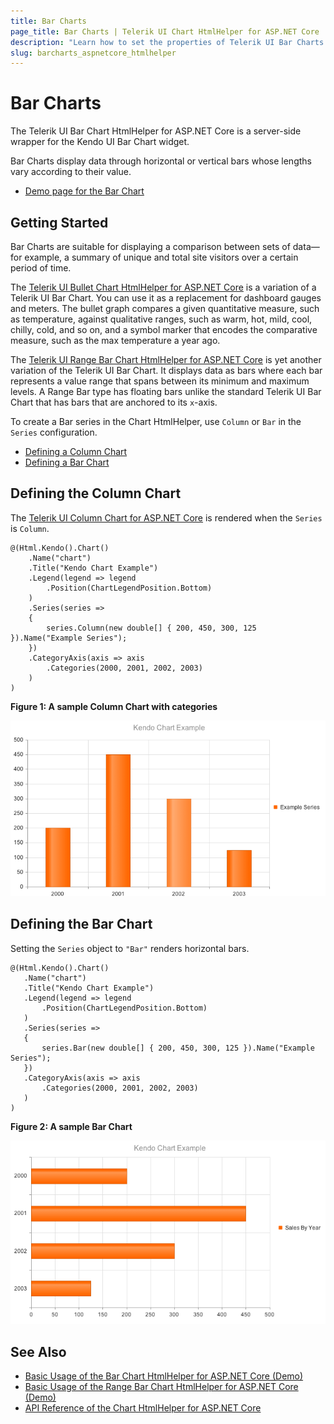 ```yaml
---
title: Bar Charts
page_title: Bar Charts | Telerik UI Chart HtmlHelper for ASP.NET Core
description: "Learn how to set the properties of Telerik UI Bar Charts HtmlHelper for ASP.NET Core."
slug: barcharts_aspnetcore_htmlhelper
---
```


# Bar Charts

The Telerik UI Bar Chart HtmlHelper for ASP.NET Core is a server-side wrapper for the Kendo UI Bar Chart widget.

Bar Charts display data through horizontal or vertical bars whose lengths vary according to their value.

* [Demo page for the Bar Chart](https://demos.telerik.com/aspnet-core/area-charts/index)

## Getting Started

Bar Charts are suitable for displaying a comparison between sets of data&mdash;for example, a summary of unique and total site visitors over a certain period of time.

The [Telerik UI Bullet Chart HtmlHelper for ASP.NET Core](https://demos.telerik.com/aspnet-core/bullet-charts/index) is a variation of a Telerik UI Bar Chart. You can use it as a replacement for dashboard gauges and meters. The bullet graph compares a given quantitative measure, such as temperature, against qualitative ranges, such as warm, hot, mild, cool, chilly, cold, and so on, and a symbol marker that encodes the comparative measure, such as the max temperature a year ago.

The [Telerik UI Range Bar Chart HtmlHelper for ASP.NET Core](https://demos.telerik.com/aspnet-core/range-bar-charts/index) is yet another variation of the Telerik UI Bar Chart. It displays data as bars where each bar represents a value range that spans between its minimum and maximum levels. A Range Bar type has floating bars unlike the standard Telerik UI Bar Chart that has bars that are anchored to its `x`-axis.

To create a Bar series in the Chart HtmlHelper, use `Column` or `Bar` in the `Series` configuration.

* [Defining a Column Chart](#defining-the-column-chart)
* [Defining a Bar Chart](#defining-the-bar-chart)

## Defining the Column Chart

The [Telerik UI Column Chart for ASP.NET Core](https://demos.telerik.com/aspnet-core/bar-charts/column) is rendered when the `Series` is `Column`.

    @(Html.Kendo().Chart()
        .Name("chart")
        .Title("Kendo Chart Example")
        .Legend(legend => legend
            .Position(ChartLegendPosition.Bottom)
        )
        .Series(series =>
        {
            series.Column(new double[] { 200, 450, 300, 125 }).Name("Example Series");
        })
        .CategoryAxis(axis => axis
            .Categories(2000, 2001, 2002, 2003)
        )
    )

**Figure 1: A sample Column Chart with categories**

![Column Chart with categories](images/chart-column-categories.png)

## Defining the Bar Chart

Setting the `Series` object to `"Bar"` renders horizontal bars.

    @(Html.Kendo().Chart()
       .Name("chart")
       .Title("Kendo Chart Example")
       .Legend(legend => legend
           .Position(ChartLegendPosition.Bottom)
       )
       .Series(series =>
       {
           series.Bar(new double[] { 200, 450, 300, 125 }).Name("Example Series");
       })
       .CategoryAxis(axis => axis
           .Categories(2000, 2001, 2002, 2003)
       )
    )

**Figure 2: A sample Bar Chart**

![Bar Chart](images/chart-bar.png)

## See Also

* [Basic Usage of the Bar Chart HtmlHelper for ASP.NET Core (Demo)](https://demos.telerik.com/aspnet-core/bar-charts/index)
* [Basic Usage of the Range Bar Chart HtmlHelper for ASP.NET Core (Demo)](https://demos.telerik.com/aspnet-core/range-bar-charts/index)
* [API Reference of the Chart HtmlHelper for ASP.NET Core](/api/chart)
